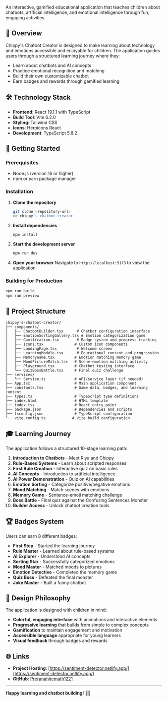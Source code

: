 
An interactive, gamified educational application that teaches children about chatbots, artificial intelligence, and emotional intelligence through fun, engaging activities.

## 🌟 Overview

Chippy's Chatbot Creator is designed to make learning about technology and emotions accessible and enjoyable for children. The application guides users through a structured learning journey where they:

- Learn about chatbots and AI concepts
- Practice emotional recognition and matching
- Build their own customizable chatbot
- Earn badges and rewards through gamified learning

## 🛠️ Technology Stack

- **Frontend**: React 19.1.1 with TypeScript
- **Build Tool**: Vite 6.2.0
- **Styling**: Tailwind CSS
- **Icons**: Heroicons React
- **Development**: TypeScript 5.8.2

## 🚀 Getting Started

### Prerequisites
- Node.js (version 16 or higher)
- npm or yarn package manager

### Installation

1. **Clone the repository**
   ```bash
   git clone <repository-url>
   cd chippy's-chatbot-creator
   ```

2. **Install dependencies**
   ```bash
   npm install
   ```

3. **Start the development server**
   ```bash
   npm run dev
   ```

4. **Open your browser**
   Navigate to `http://localhost:5173` to view the application

### Building for Production

```bash
npm run build
npm run preview
```

## 📁 Project Structure

```
chippy's-chatbot-creator/
├── components/
│   ├── ChatbotBuilder.tsx      # Chatbot configuration interface
│   ├── EmotionSortingGallery.tsx # Emotion categorization game
│   ├── Gamification.tsx        # Badge system and progress tracking
│   ├── Icons.tsx              # Custom icon components
│   ├── LandingPage.tsx         # Welcome screen
│   ├── LearningModule.tsx      # Educational content and progression
│   ├── MemoryGame.tsx         # Emotion matching memory game
│   ├── MoodPictureMatch.tsx   # Scene-emotion matching activity
│   ├── Playground.tsx         # Chatbot testing interface
│   └── QuizBossBattle.tsx     # Final quiz challenge
├── services/
│   └── Service.ts             # API/service layer (if needed)
├── App.tsx                    # Main application component
├── constants.tsx              # Game data, badges, and learning content
├── types.ts                   # TypeScript type definitions
├── index.html                 # HTML template
├── index.tsx                  # React entry point
├── package.json               # Dependencies and scripts
├── tsconfig.json              # TypeScript configuration
└── vite.config.ts            # Vite build configuration
```

## 🎓 Learning Journey

The application follows a structured 10-stage learning path:

1. **Introduction to Chatbots** - Meet Riya and Chippy
2. **Rule-Based Systems** - Learn about scripted responses
3. **First Rule Creation** - Interactive quiz on basic rules
4. **AI Concepts** - Introduction to artificial intelligence
5. **AI Power Demonstration** - Quiz on AI capabilities
6. **Emotion Sorting** - Categorize positive/negative emotions
7. **Mood Matching** - Match scenes with emotions
8. **Memory Game** - Sentence-emoji matching challenge
9. **Boss Battle** - Final quiz against the Confusing Sentences Monster
10. **Builder Access** - Unlock chatbot creation tools

## 🏆 Badges System

Users can earn 8 different badges:
- **First Step** - Started the learning journey
- **Rule Master** - Learned about rule-based systems
- **AI Explorer** - Understood AI concepts
- **Sorting Star** - Successfully categorized emotions
- **Mood Master** - Matched moods to pictures
- **Emotion Detective** - Completed the memory game
- **Quiz Boss** - Defeated the final monster
- **Joke Master** - Built a funny chatbot

## 🎨 Design Philosophy

The application is designed with children in mind:
- **Colorful, engaging interface** with animations and interactive elements
- **Progressive learning** that builds from simple to complex concepts
- **Gamification** to maintain engagement and motivation
- **Accessible language** appropriate for young learners
- **Visual feedback** through badges and rewards



## 🌐 Links
- **Project Hosting**: [https://sentiment-detector.netlify.app/](https://sentiment-detector.netlify.app/)
- **GitHub**: [Preranahiremath1221](https://github.com/Preranahiremath1221)

---

**Happy learning and chatbot building!** 🎉🤖
